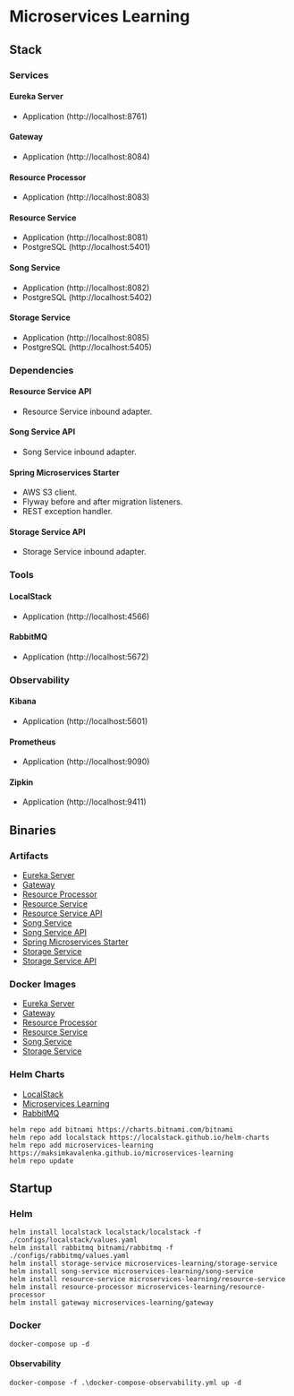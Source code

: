 # Microservices Learning

## Stack

### Services

#### Eureka Server
- Application (http://localhost:8761)

#### Gateway
- Application (http://localhost:8084)

#### Resource Processor
- Application (http://localhost:8083)

#### Resource Service
- Application (http://localhost:8081)
- PostgreSQL (http://localhost:5401)

#### Song Service
- Application (http://localhost:8082)
- PostgreSQL (http://localhost:5402)

#### Storage Service
- Application (http://localhost:8085)
- PostgreSQL (http://localhost:5405)

### Dependencies

#### Resource Service API
- Resource Service inbound adapter.

#### Song Service API
- Song Service inbound adapter.

#### Spring Microservices Starter
- AWS S3 client.
- Flyway before and after migration listeners.
- REST exception handler.

#### Storage Service API
- Storage Service inbound adapter.

### Tools

#### LocalStack
- Application (http://localhost:4566)

#### RabbitMQ
- Application (http://localhost:5672)

### Observability

#### Kibana
- Application (http://localhost:5601)

#### Prometheus
- Application (http://localhost:9090)

#### Zipkin
- Application (http://localhost:9411)

## Binaries

### Artifacts
- [Eureka Server](https://github.com/MaksimKavalenka/microservices-learning/packages/2064895)
- [Gateway](https://github.com/MaksimKavalenka/microservices-learning/packages/2064892)
- [Resource Processor](https://github.com/MaksimKavalenka/microservices-learning/packages/2046204)
- [Resource Service](https://github.com/MaksimKavalenka/microservices-learning/packages/2043819)
- [Resource Service API](https://github.com/MaksimKavalenka/microservices-learning/packages/2046203)
- [Song Service](https://github.com/MaksimKavalenka/microservices-learning/packages/2043571)
- [Song Service API](https://github.com/MaksimKavalenka/microservices-learning/packages/2043572)
- [Spring Microservices Starter](https://github.com/MaksimKavalenka/microservices-learning/packages/2043488)
- [Storage Service](https://github.com/MaksimKavalenka/microservices-learning/packages/2073648)
- [Storage Service API](https://github.com/MaksimKavalenka/microservices-learning/packages/2073649)

### Docker Images
- [Eureka Server](https://hub.docker.com/r/maksimkavalenka/microservices-learning.eureka-server)
- [Gateway](https://hub.docker.com/r/maksimkavalenka/microservices-learning.gateway)
- [Resource Processor](https://hub.docker.com/r/maksimkavalenka/microservices-learning.resource-processor)
- [Resource Service](https://hub.docker.com/r/maksimkavalenka/microservices-learning.resource-service)
- [Song Service](https://hub.docker.com/r/maksimkavalenka/microservices-learning.song-service)
- [Storage Service](https://hub.docker.com/r/maksimkavalenka/microservices-learning.storage-service)

### Helm Charts

- [LocalStack](https://localstack.github.io/helm-charts)
- [Microservices Learning](https://maksimkavalenka.github.io/microservices-learning)
- [RabbitMQ](https://github.com/bitnami/charts/tree/main/bitnami/rabbitmq)
```
helm repo add bitnami https://charts.bitnami.com/bitnami
helm repo add localstack https://localstack.github.io/helm-charts
helm repo add microservices-learning https://maksimkavalenka.github.io/microservices-learning
helm repo update
```

## Startup

### Helm

```
helm install localstack localstack/localstack -f ./configs/localstack/values.yaml
helm install rabbitmq bitnami/rabbitmq -f ./configs/rabbitmq/values.yaml
helm install storage-service microservices-learning/storage-service
helm install song-service microservices-learning/song-service
helm install resource-service microservices-learning/resource-service
helm install resource-processor microservices-learning/resource-processor
helm install gateway microservices-learning/gateway
```

### Docker
```
docker-compose up -d
```

#### Observability
```
docker-compose -f .\docker-compose-observability.yml up -d
```
